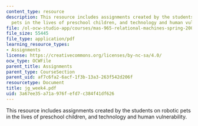 ```yaml
---
content_type: resource
description: This resource includes assignments created by the students on robotic
  pets in the lives of preschool children, and technology and human vulnerability.
file: /ol-ocw-studio-app/courses/mas-965-relational-machines-spring-2005/3a67ee35a71a976fefd7c384f41df626_jg_week4.pdf
file_size: 55445
file_type: application/pdf
learning_resource_types:
- Assignments
license: https://creativecommons.org/licenses/by-nc-sa/4.0/
ocw_type: OCWFile
parent_title: Assignments
parent_type: CourseSection
parent_uid: af7c6fa2-6acf-1f3b-13a3-263f542d206f
resourcetype: Document
title: jg_week4.pdf
uid: 3a67ee35-a71a-976f-efd7-c384f41df626
---
```

This resource includes assignments created by the students on robotic pets in the lives of preschool children, and technology and human vulnerability.